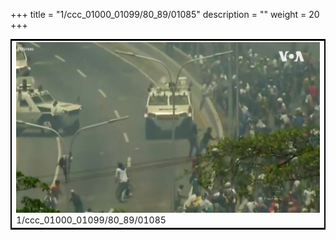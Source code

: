 +++
title = "1/ccc_01000_01099/80_89/01085"
description = ""
weight = 20
+++

<table style="border:2px solid black;max-width:800px;max-height:800px;" 
><tr><td>
<img class="center-fit-jpg"
src="/jpg_/aaa_20190430_NxaOmWaI8sI_01084.jpg">
1/ccc_01000_01099/80_89/01085
</img></td></tr></table>
